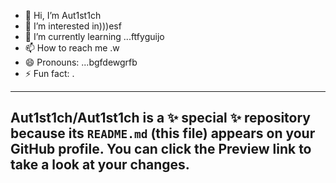 - 👋 Hi, I’m Aut1st1ch 
- 👀 I’m interested in)))esf
- 🌱 I’m currently learning ...ftfyguijo
- 📫 How to reach me .w
- 😄 Pronouns: ...bgfdewgrfb
- ⚡ Fun fact: .
---
Aut1st1ch/Aut1st1ch is a ✨ special ✨ repository because its `README.md` (this file) appears on your GitHub profile.
You can click the Preview link to take a look at your changes.
---

